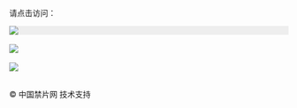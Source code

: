 请点击访问：

<div style="width:100%;background-color:#eee;"><a href="https://jp513.website/" target="_self"><img src="https://github.com/JohnChen201502/jinpian/blob/master/nav-zgjp.png?raw=true"/></a></div>

</br>
<div style="width:100%;"><a href="https://x513.fun/"><img src="https://github.com/JohnChen201502/jinpian/blob/master/nav-xtr.png?raw=true"/></a></div>
</br>

<div style="width:100%;"><a href="https://j513.shop/"><img src="https://github.com/JohnChen201502/jinpian/blob/master/nav-djy.png?raw=true"/></a></div>

</br>

© 中国禁片网 技术支持

